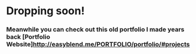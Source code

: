 # Dropping soon! 
### Meanwhile you can check out this old portfolio I made years back [Portfolio Website]http://easyblend.me/PORTFOLIO/portfolio/#projects
